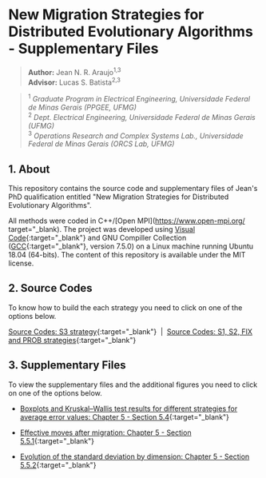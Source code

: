 
# New Migration Strategies for Distributed Evolutionary Algorithms -  Supplementary Files

> **Author:** Jean N. R. Araujo<sup>1,3</sup>  
> **Advisor:** Lucas S. Batista<sup>2,3</sup>

> <sup>1</sup> *Graduate Program in Electrical Engineering, Universidade Federal de Minas Gerais (PPGEE, UFMG)*  
> <sup>2</sup> *Dept. Electrical Engineering, Universidade Federal de Minas Gerais (UFMG)*  
> <sup>3</sup> *Operations Research and Complex Systems Lab., Universidade Federal de Minas Gerais (ORCS Lab, UFMG)*

## 1. About

This repository contains the source code and supplementary files of Jean's PhD qualification entitled "New Migration Strategies for Distributed Evolutionary Algorithms".

All methods were coded in C++/[Open MPI](https://www.open-mpi.org/ target="_blank). The project was developed using [Visual Code](https://code.visualstudio.com/){:target="_blank"} and GNU Compiller Collection ([GCC](https://gcc.gnu.org/){:target="_blank"}, version 7.5.0) on a Linux machine running Ubuntu 18.04 (64-bits). The content of this repository is available under the MIT license.

## 2. Source Codes

To know how to build the each strategy you need to click on one of the options below.

[Source Codes: S3 strategy](https://github.com/jeanto/migration-strategies/tree/master/S3){:target="_blank"}&nbsp;&nbsp;|&nbsp;&nbsp;[Source Codes: S1, S2, FIX and PROB strategies](https://github.com/jeanto/migration-strategies/tree/master/S1_S2_FIX_PROB){:target="_blank"}


## 3. Supplementary Files

To view the supplementary files and the additional figures you need to click on one of the options below.

- [Boxplots and Kruskal–Wallis test results for different strategies for average error values: Chapter 5 - Section 5.4](https://raw.githack.com/jeanto/migration-strategies/master/error.html){:target="_blank"}

- [Effective moves after migration: Chapter 5 - Section 5.5.1](https://raw.githack.com/jeanto/migration-strategies/master/eff_moves.html){:target="_blank"}

- [Evolution of the standard deviation by dimension: Chapter 5 - Section 5.5.2](https://raw.githack.com/jeanto/migration-strategies/master/std.html){:target="_blank"}


